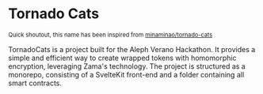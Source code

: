 # Tornado Cats
<small>Quick shoutout, this name has been inspired from <a href="https://minaminao.github.io/tornado-cats/" target="_blank">minaminao/tornado-cats</a></small>

TornadoCats is a project built for the Aleph Verano Hackathon. It provides a simple and efficient way to create wrapped tokens with homomorphic encryption, leveraging Zama's technology. The project is structured as a monorepo, consisting of a SvelteKit front-end and a folder containing all smart contracts.
